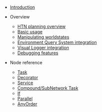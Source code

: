 - [Introduction](README.md)

- Overview

    - [HTN planning overview](planning.md)
    - [Basic usage](basic-usage.md)
    - [Manipulating worldstates](manipulating-worldstates.md)
    - [Environment Query System integration](eqs.md)
    - [Visual Logger integration](vislog.md)
    - [Debugging features](debugging.md)
    
- Node reference

    - [Task](task.md)
    - [Decorator](decorator.md)
    - [Service](service.md)
    - [Compound/SubNetwork Task](compound-task.md)
    - [If](if.md)
    - [Parallel](parallel.md)
    - [AnyOrder](anyorder.md)
